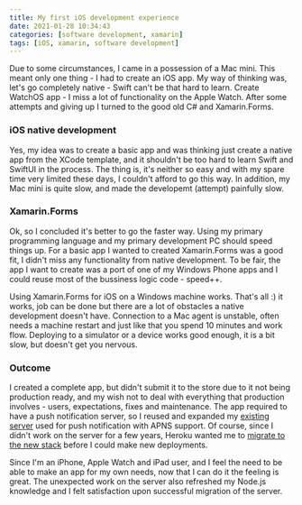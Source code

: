 ```yaml
---
title: My first iOS development experience
date: 2021-01-28 10:34:43
categories: [software development, xamarin]
tags: [iOS, xamarin, software development]
---
```

Due to some circumstances, I came in a possession of a Mac mini. This meant only one thing - I had to create an iOS app. My way of thinking was, let's go completely native - Swift can't be that hard to learn. Create WatchOS app - I miss a lot of functionality on the Apple Watch. After some attempts and giving up I turned to the good old C# and Xamarin.Forms.
<!--more-->

### iOS native development

Yes, my idea was to create a basic app and was thinking just create a native app from the XCode template, and it shouldn't be too hard to learn Swift and SwiftUI in the process. The thing is, it's neither so easy and with my spare time very limited these days, I couldn't afford to go this way. In addition, my Mac mini is quite slow, and made the developemt (attempt) painfully slow.

### Xamarin.Forms

Ok, so I concluded it's better to go the faster way. Using my primary programming language and my primary development PC should speed things up. For a basic app I wanted to created Xamarin.Forms was a good fit, I didn't miss any functionality from native development. To be fair, the app I want to create was a port of one of my Windows Phone apps and I could reuse most of the bussiness logic code - speed++.

Using Xamarin.Forms for iOS on a Windows machine works. That's all :) it works, job can be done but there are a lot of obstacles a native development doesn't have. Connection to a Mac agent is unstable, often needs a machine restart and just like that you spend 10 minutes and work flow. Deploying to a simulator or a device works good enough, it is a bit slow, but doesn't get you nervous.

### Outcome

I created a complete app, but didn't submit it to the store due to it not being production ready, and my wish not to deal with everything that production involves - users, expectations, fixes and maintenance. The app required to have a push notification server, so I reused and expanded my [existing server](https://stipe.xyz/back-to-heroku) used for push notification with APNS support. Of course, since I didn't work on the server for a few years, Heroku wanted me to [migrate to the new stack](https://devcenter.heroku.com/articles/upgrading-to-the-latest-stack) before I could make new deployments.

Since I'm an iPhone, Apple Watch and iPad user, and I feel the need to be able to make an app for my own needs, now that I can do it the feeling is great. The unexpected work on the server also refreshed my Node.js knowledge and I felt satisfaction upon successful migration of the server.